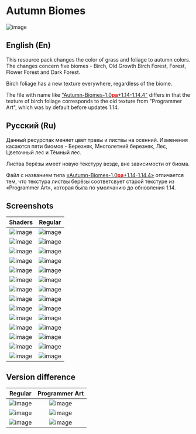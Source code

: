 # Autumn Biomes

![image](./src/Header.png)

## English (En)

This resource pack changes the color of grass and foliage to autumn colors. The changes concern five biomes - Birch, Old Growth Birch Forest, Forest, Flower Forest and Dark Forest.

Birch foliage has a new texture everywhere, regardless of the biome.

The file with name like <ins>"Autumn-Biomes-1.0<span style="color:red">**pa**</span>+1.14-1.14.4"</ins> differs in that the texture of birch foliage corresponds to the old texture from "Programmer Art", which was by default before updates 1.14.

## Русский (Ru)

Данный ресурспак меняет цвет травы и листвы на осенний. Изменения касаются пяти биомов - Березняк, Многолетний березняк, Лес, Цветочный лес и Тёмный лес.

Листва берёзы имеет новую текстуру везде, вне зависимости от биома.

Файл с названием типа <ins>«Autumn-Biomes-1.0<span style="color:red">**pa**</span>+1.14-1.14.4»</ins> отличается тем, что текстура листвы берёзы соответсвует старой текстуре из «Programmer Art», которая была по умолчанию до обновления 1.14.

## Screenshots

Shaders                               |Regular
:------------------------------------:|:------------------------------------:
![image](./src/Screenshots/sh-n-1.png)|![image](./src/Screenshots/r-n-1.png)
![image](./src/Screenshots/sh-d-1.png)|![image](./src/Screenshots/r-d-1.png)
![image](./src/Screenshots/sh-n-2.png)|![image](./src/Screenshots/r-n-2.png)
![image](./src/Screenshots/sh-d-2.png)|![image](./src/Screenshots/r-d-2.png)
![image](./src/Screenshots/sh-n-3.png)|![image](./src/Screenshots/r-n-3.png)
![image](./src/Screenshots/sh-d-3.png)|![image](./src/Screenshots/r-d-3.png)
![image](./src/Screenshots/sh-n-4.png)|![image](./src/Screenshots/r-n-4.png)
![image](./src/Screenshots/sh-d-4.png)|![image](./src/Screenshots/r-d-4.png)
![image](./src/Screenshots/sh-n-5.png)|![image](./src/Screenshots/r-n-5.png)
![image](./src/Screenshots/sh-d-5.png)|![image](./src/Screenshots/r-d-5.png)
![image](./src/Screenshots/sh-n-6.png)|![image](./src/Screenshots/r-n-6.png)
![image](./src/Screenshots/sh-d-6.png)|![image](./src/Screenshots/r-d-6.png)
![image](./src/Screenshots/sh-n-7.png)|![image](./src/Screenshots/r-n-7.png)
![image](./src/Screenshots/sh-d-7.png)|![image](./src/Screenshots/r-d-7.png)

## Version difference

Regular                               |Programmer Art
:------------------------------------:|:------------------------------------:
![image](./src/Comparison/sh-n-s.png)|![image](./src/Comparison/sh-n-pa.png)
![image](./src/Comparison/sh-d-s.png)|![image](./src/Comparison/sh-d-pa.png)
![image](./src/Comparison/r-n-s.png)|![image](./src/Comparison/r-n-pa.png)
